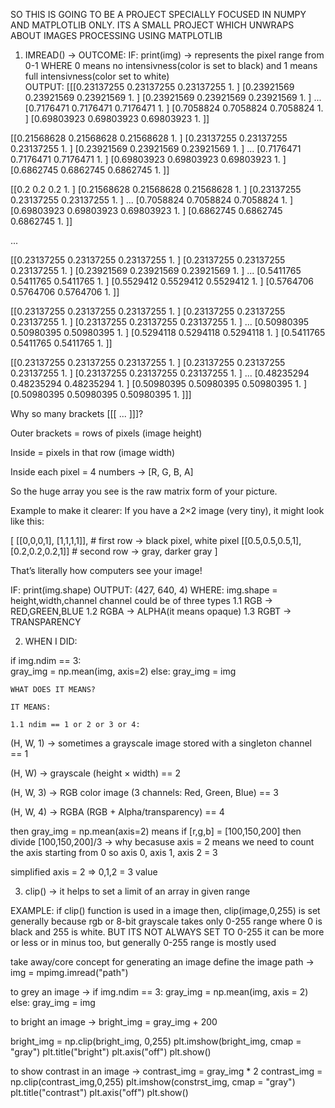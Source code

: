 SO THIS IS GOING TO BE A PROJECT SPECIALLY FOCUSED IN NUMPY AND MATPLOTLIB ONLY.
ITS A SMALL PROJECT WHICH UNWRAPS ABOUT IMAGES PROCESSING USING MATPLOTLIB 

1. IMREAD() -> 
   OUTCOME:
   IF: print(img) -> represents the pixel range from 0-1 
    WHERE 0 means no intensivness(color is set to black) and 1 means full intensivness(color set to white)  
    OUTPUT:
    [[[0.23137255 0.23137255 0.23137255 1.        ]
  [0.23921569 0.23921569 0.23921569 1.        ]
  [0.23921569 0.23921569 0.23921569 1.        ]
  ...
  [0.7176471  0.7176471  0.7176471  1.        ]
  [0.7058824  0.7058824  0.7058824  1.        ]
  [0.69803923 0.69803923 0.69803923 1.        ]]

 [[0.21568628 0.21568628 0.21568628 1.        ]
  [0.23137255 0.23137255 0.23137255 1.        ]
  [0.23921569 0.23921569 0.23921569 1.        ]
  ...
  [0.7176471  0.7176471  0.7176471  1.        ]
  [0.69803923 0.69803923 0.69803923 1.        ]
  [0.6862745  0.6862745  0.6862745  1.        ]]

 [[0.2        0.2        0.2        1.        ]
  [0.21568628 0.21568628 0.21568628 1.        ]
  [0.23137255 0.23137255 0.23137255 1.        ]
  ...
  [0.7058824  0.7058824  0.7058824  1.        ]
  [0.69803923 0.69803923 0.69803923 1.        ]
  [0.6862745  0.6862745  0.6862745  1.        ]]

 ...

 [[0.23137255 0.23137255 0.23137255 1.        ]
  [0.23137255 0.23137255 0.23137255 1.        ]
  [0.23921569 0.23921569 0.23921569 1.        ]
  ...
  [0.5411765  0.5411765  0.5411765  1.        ]
  [0.5529412  0.5529412  0.5529412  1.        ]
  [0.5764706  0.5764706  0.5764706  1.        ]]

 [[0.23137255 0.23137255 0.23137255 1.        ]
  [0.23137255 0.23137255 0.23137255 1.        ]
  [0.23137255 0.23137255 0.23137255 1.        ]
  ...
  [0.50980395 0.50980395 0.50980395 1.        ]
  [0.5294118  0.5294118  0.5294118  1.        ]
  [0.5411765  0.5411765  0.5411765  1.        ]]

 [[0.23137255 0.23137255 0.23137255 1.        ]
  [0.23137255 0.23137255 0.23137255 1.        ]
  [0.23137255 0.23137255 0.23137255 1.        ]
  ...
  [0.48235294 0.48235294 0.48235294 1.        ]
  [0.50980395 0.50980395 0.50980395 1.        ]
  [0.50980395 0.50980395 0.50980395 1.        ]]]

Why so many brackets [[[ ... ]]]?

Outer brackets = rows of pixels (image height)

Inside = pixels in that row (image width)

Inside each pixel = 4 numbers → [R, G, B, A]

So the huge array you see is the raw matrix form of your picture.

Example to make it clearer:
If you have a 2×2 image (very tiny), it might look like this:

[
  [[0,0,0,1], [1,1,1,1]],   # first row → black pixel, white pixel
  [[0.5,0.5,0.5,1], [0.2,0.2,0.2,1]]  # second row → gray, darker gray
]


That’s literally how computers see your image!

   IF: print(img.shape)
    OUTPUT:
    (427, 640, 4)
     WHERE:
     img.shape = height,width,channel
     channel could be of three types
      1.1 RGB -> RED,GREEN,BLUE
      1.2 RGBA -> ALPHA(it means opaque)
      1.3 RGBT -> TRANSPARENCY

2. WHEN I DID:



if img.ndim == 3:          
    gray_img = np.mean(img, axis=2)
else:
    gray_img = img




    WHAT DOES IT MEANS?

    IT MEANS:

    1.1 ndim == 1 or 2 or 3 or 4:

(H, W, 1) → sometimes a grayscale image stored with a singleton channel == 1

(H, W) → grayscale (height × width) == 2

(H, W, 3) → RGB color image (3 channels: Red, Green, Blue) == 3

(H, W, 4) → RGBA (RGB + Alpha/transparency) == 4

then gray_img = np.mean(axis=2) means if [r,g,b] = [100,150,200] then divide [100,150,200]/3 -> why becasuse axis = 2 means we need to count the axis starting from 0 so axis 0, axis 1, axis 2 = 3

simplified
axis = 2 => 0,1,2 = 3 value


3. clip() -> it helps to set a limit of an array in given range

 EXAMPLE: if clip() function is used in a image then,  clip(image,0,255) is set generally because rgb or 8-bit grayscale takes only 0-255 range where 0 is black and 255 is white.
 BUT ITS NOT ALWAYS SET TO 0-255 it can be more or less or in minus too, but generally 0-255 range is mostly used




take away/core concept for generating an image
define the image path -> img = mpimg.imread("path")

to grey an image ->
if img.ndim == 3:
gray_img = np.mean(img, axis = 2)
else:
gray_img = img

to bright an image ->
bright_img = gray_img + 200

bright_img = np.clip(bright_img, 0,255)
plt.imshow(bright_img, cmap = "gray")
plt.title("bright")
plt.axis("off")
plt.show()

to show contrast in an image ->
contrast_img = gray_img * 2
contrast_img = np.clip(contrast_img,0,255)
plt.imshow(constrst_img, cmap = "gray")
plt.title("contrast")
plt.axis("off")
plt.show()
